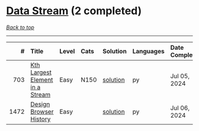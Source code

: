 # [Data Stream](<https://leetcode.com/tag/Data-Stream/>) (2 completed)

*[Back to top](<../../README.md>)*

------

|    # | Title                                                                                              | Level   | Cats   | Solution                                                  | Languages   | Date Complete   |
|-----:|:---------------------------------------------------------------------------------------------------|:--------|:-------|:----------------------------------------------------------|:------------|:----------------|
|  703 | [Kth Largest Element in a Stream](<https://leetcode.com/problems/kth-largest-element-in-a-stream>) | Easy    | N150   | [solution](<../_703. Kth Largest Element in a Stream.md>) | py          | Jul 05, 2024    |
| 1472 | [Design Browser History](<https://leetcode.com/problems/design-browser-history>)                   | Easy    |        | [solution](<../_1472. Design Browser History.md>)         | py          | Jul 06, 2024    |